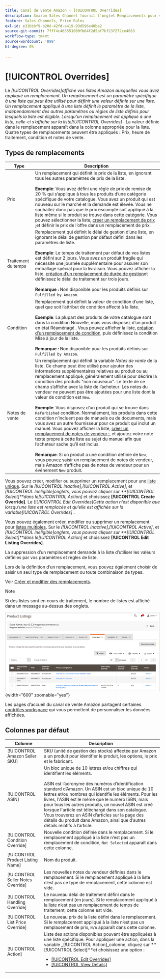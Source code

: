 ```yaml
---
title: Canal de vente Amazon - [!UICONTROL Overrides]
description: Amazon Sales Channel fournit l’onglet Remplacements pour vous aider à identifier et à gérer la manière dont vous appliquez les remplacements dans vos listes Amazon.
feature: Sales Channels, Price Rules
exl-id: e31bbbf9-b20d-42fd-a419-93d596e40be2
source-git-commit: 7fff4c463551089fb64f2d5bf7bf23f272ce4663
workflow-type: tm+mt
source-wordcount: '899'
ht-degree: 0%

---
```


# [!UICONTROL Overrides]

Le _[!UICONTROL Overrides]_affiche vos listes Amazon auxquelles vous avez appliqué un remplacement. Un remplacement est un paramètre spécifique à une liste qui peut être utilisé pour définir une valeur définie sur une liste. Un remplacement appliqué à une liste définit le paramètre de la liste, indépendamment des autres paramètres ou règles de liste définis pour lesquels la liste est éligible. Lorsqu’un remplacement est appliqué à une liste, celle-ci s’affiche sur la liste_[!UICONTROL Overrides]_ . La valeur définie dans le remplacement apparaît dans la colonne appropriée pour la liste. Quatre types de remplacements peuvent être appliqués : Prix, heure de traitement, condition et notes de vente.

## Types de remplacements

| Type | Description |
|---------------|----------------------------------------------------------------------------------------------------------------------------------------------------------------------------------------------------------------------------------------------------------------------------------------------------------------------------------------------------------------------------------------------------------------------------------------------------------------------------------------------------------------------------------------------------------------------------------------------------------------------------------------------------------------------------------------------------------------------------------------------------------------------------------------------------------------------------------------------------------------------------------------------------------------------------------------------------------------------------------------------------------------------------------|
| Prix | Un remplacement qui définit le prix de la liste, en ignorant tous les autres paramètres de prix de la liste. <br><br>**Exemple**: Vous avez défini une règle de prix de remise de 20 % qui s’applique à tous les produits d’une catégorie spécifique de votre catalogue. Vous avez un produit qui est nouveau sur le marché et la demande est élevée. Vous ne souhaitez donc pas que le prix escompté soit appliqué à la liste même si le produit se trouve dans cette catégorie. Vous pouvez sélectionner la liste, [créer un remplacement de prix ;](./creating-editing-overrides.md#edit-override-single-listing)et définir le prix de l’offre dans un remplacement de prix. |
| Traitement du temps | Remplacement qui définit le délai de gestion d’une liste, en ignorant le délai de gestion par défaut défini dans les paramètres de liste.<br><br>**Exemple**: Le temps de traitement par défaut de vos listes est défini sur 2 jours. Vous avez un produit fragile qui nécessite une journée supplémentaire pour assurer son emballage spécial pour la livraison. Vous pouvez afficher la liste, [création d’un remplacement de durée de gestion](./creating-editing-overrides.md#edit-override-single-listing)et définissez le délai de traitement sur trois jours.<br><br>**Remarque :** Non disponible pour les produits définis sur `Fulfilled by Amazon`. |
| Condition | Remplacement qui définit la valeur de condition d’une liste, quel que soit l’attribut de condition affecté à la liste.<br><br>**Exemple**: La plupart des produits de votre catalogue sont dans la condition Nouvelle, mais vous disposez d’un produit en état Réaménagé . Vous pouvez afficher la liste, [création d’un remplacement de condition](./creating-editing-overrides.md#edit-override-single-listing), puis définissez la condition Mise à jour de la liste.<br><br>**Remarque :** Non disponible pour les produits définis sur `Fulfilled by Amazon`. |
| Notes de vente | Un remplacement qui définit la variable _Notes de vente_ de la liste. Ce champ peut être utilisé pour ajouter des informations supplémentaires relatives au produit ou au remplacement appliqué, généralement utilisé pour décrire la condition des produits &quot;non nouveaux&quot;. Le texte de ce champ s’affiche avec la liste de l’acheteur. Les notes du vendeur ne peuvent pas être ajoutées pour une liste dont la valeur de condition est `New`. <br><br>**Exemple**: Vous disposez d’un produit qui se trouve dans `Refurbished` condition. Normalement, les produits dans cette condition n’incluent pas de manuels ou de documents, mais vous avez un autre fournisseur pour ce produit qui inclut un manuel. Vous pouvez afficher la liste, [créer un remplacement de notes de vendeur ;](./creating-editing-overrides.md#edit-override-single-listing), et ajoutez votre note texte propre à cette liste au sujet du manuel afin que l’acheteur sache qu’il est inclus.<br><br>**Remarque**: Si un produit a une condition définie de `New`, vous pouvez saisir un remplacement de notes de vendeur, mais Amazon n’affiche pas de notes de vendeur pour un événement `New` produit. |

Vous pouvez créer, modifier ou supprimer un remplacement pour une [liste unique](./creating-editing-overrides.md#edit-override-single-listing). Sur le _[!UICONTROL Inactive]_,_[!UICONTROL Active]_, et _[!UICONTROL Ineligible]_onglets, vous pouvez cliquer sur **[!UICONTROL Select]**dans le_[!UICONTROL Action]_ et choisissez **[!UICONTROL Create Override]**. Le _[!UICONTROL Edit Overrides]_Cette action n’est disponible que lorsqu’une liste est remplacée et qu’elle est affichée sur la variable_[!UICONTROL Overrides]_ .

Vous pouvez également créer, modifier ou supprimer un remplacement pour [listes multiples](./creating-editing-overrides.md#edit-override-multiple-listings). Sur le _[!UICONTROL Inactive]_,_[!UICONTROL Active]_, et _[!UICONTROL Ineligible]_onglets, vous pouvez cliquer sur **[!UICONTROL Select]**dans le_[!UICONTROL Action]_ et choisissez **[!UICONTROL Edit Listing Overrides]**.

La suppression d’un remplacement demande à la liste d’utiliser les valeurs définies par vos paramètres et règles de liste.

Lors de la définition d’un remplacement, vous pouvez également choisir de saisir un seul type de remplacement ou toute combinaison de types.

Voir [Créer et modifier des remplacements](./creating-editing-overrides.md).

>[!NOTE]
>
>Si des listes sont en cours de traitement, le nombre de listes est affiché dans un message au-dessus des onglets.

![Onglet Remplacements](assets/amazon-overrides.png){width="600" zoomable="yes"}

Les pages d’accueil du canal de vente Amazon partagent certaines [contrôles workspace](./workspace-controls.md) qui vous permettent de personnaliser les données affichées.

## Colonnes par défaut

| Colonne | Description |
|------------------------------------|------------------------------------------------------------------------------------------------------------------------------------------------------------------------------------------------------------------------------------------------------------------------------------------------------------------------------------------------------------------------------------------------------------------------------------------------------------------------------------|
| [!UICONTROL Amazon Seller SKU] | SKU (unité de gestion des stocks) affectée par Amazon à un produit pour identifier le produit, les options, le prix et le fabricant. |
| [!UICONTROL ASIN] | Un bloc unique de 10 lettres et/ou chiffres qui identifient les éléments.<br><br>ASIN est l’acronyme des numéros d’identification standard d’Amazon. Un ASIN est un bloc unique de 10 lettres et/ou nombres qui identifie les éléments. Pour les livres, l&#39;ASIN est le même que le numéro ISBN, mais pour tous les autres produits, un nouvel ASIN est créé lorsque l&#39;article est téléchargé dans son catalogue. Vous trouverez un ASIN d’articles sur la page des détails du produit dans Amazon, ainsi que d’autres détails relatifs à l’article. |
| [!UICONTROL Condition Override] | Nouvelle condition définie dans le remplacement. Si le remplacement appliqué à la liste n’est pas un remplacement de condition, `Not Selected` apparaît dans cette colonne. |
| [!UICONTROL Product Listing Name] | Nom du produit. |
| [!UICONTROL Seller Notes Override] | Les nouvelles notes du vendeur définies dans le remplacement. Si le remplacement appliqué à la liste n’est pas ce type de remplacement, cette colonne est vide. |
| [!UICONTROL Handling Override] | Le nouveau délai de traitement défini dans le remplacement (en jours). Si le remplacement appliqué à la liste n’est pas un remplacement de temps de traitement, cette colonne est vide. |
| [!UICONTROL List Price Override] | Le nouveau prix de la liste défini dans le remplacement. Si le remplacement appliqué à la liste n’est pas un remplacement de prix, `N/A` apparaît dans cette colonne. |
| [!UICONTROL Action] | Liste des actions disponibles pouvant être appliquées à une liste spécifique. Pour appliquer une action, dans la variable _[!UICONTROL Action]_colonne, cliquez sur **[!UICONTROL Select]**et choisissez une option :<ul><li>[[!UICONTROL Edit Overrides]](./creating-editing-overrides.md#edit-override-single-listing)</li><li>[[!UICONTROL View Details]](./product-listing-details.md)</li></ul> |
